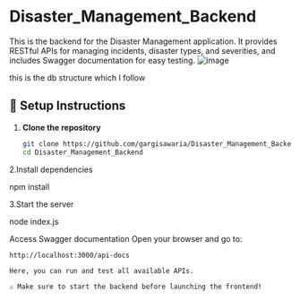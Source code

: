 # Disaster_Management_Backend
This is the backend for the Disaster Management application. It provides RESTful APIs for managing incidents, disaster types, and severities, and includes Swagger documentation for easy testing.
![image](https://github.com/user-attachments/assets/8ae0b92d-b510-4109-88f9-b3d54f76df59)


this is the db structure which I follow

## 🚀 Setup Instructions

1. **Clone the repository**  
   ```bash
   git clone https://github.com/gargisawaria/Disaster_Management_Backend.git
   cd Disaster_Management_Backend

2.Install dependencies

npm install

3.Start the server

node index.js

Access Swagger documentation
Open your browser and go to:

    http://localhost:3000/api-docs

    Here, you can run and test all available APIs.

    ⚠️ Make sure to start the backend before launching the frontend!
